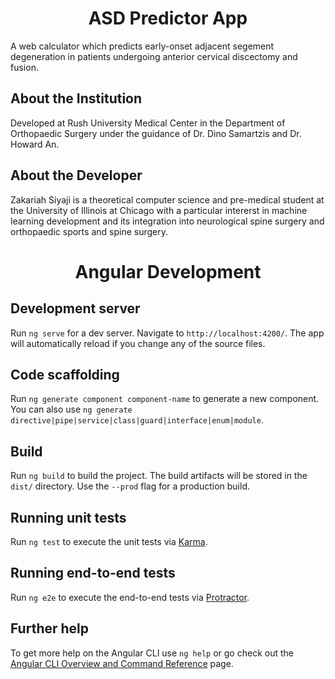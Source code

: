 <h1 align = center> ASD Predictor App </h1>
A web calculator which predicts early-onset adjacent segement degeneration in patients undergoing anterior cervical discectomy and fusion.

## About the Institution
Developed at Rush University Medical Center in the Department of Orthopaedic Surgery under the guidance of Dr. Dino Samartzis and Dr. Howard An.

## About the Developer
Zakariah Siyaji is a theoretical computer science and pre-medical student at the University of Illinois at Chicago with a particular intererst in machine learning development and its integration into neurological spine surgery and orthopaedic sports and spine surgery.

<h1 align = center> Angular Development </h1>

## Development server

Run `ng serve` for a dev server. Navigate to `http://localhost:4200/`. The app will automatically reload if you change any of the source files.

## Code scaffolding

Run `ng generate component component-name` to generate a new component. You can also use `ng generate directive|pipe|service|class|guard|interface|enum|module`.

## Build

Run `ng build` to build the project. The build artifacts will be stored in the `dist/` directory. Use the `--prod` flag for a production build.

## Running unit tests

Run `ng test` to execute the unit tests via [Karma](https://karma-runner.github.io).

## Running end-to-end tests

Run `ng e2e` to execute the end-to-end tests via [Protractor](http://www.protractortest.org/).

## Further help

To get more help on the Angular CLI use `ng help` or go check out the [Angular CLI Overview and Command Reference](https://angular.io/cli) page.
